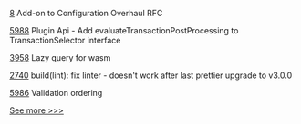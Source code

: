 
[8](https://github.com/hyperledger/iroha-rfcs/pull/8) Add-on to Configuration Overhaul RFC

[5988](https://github.com/hyperledger/besu/pull/5988) Plugin Api - Add evaluateTransactionPostProcessing to TransactionSelector interface

[3958](https://github.com/hyperledger/iroha/pull/3958) Lazy query for wasm

[2740](https://github.com/hyperledger/cacti/pull/2740) build(lint): fix linter - doesn't work after last prettier upgrade to v3.0.0

[5986](https://github.com/hyperledger/besu/pull/5986) Validation ordering


[See more >>>](https://start-here.hyperledger.org/pull-requests)
